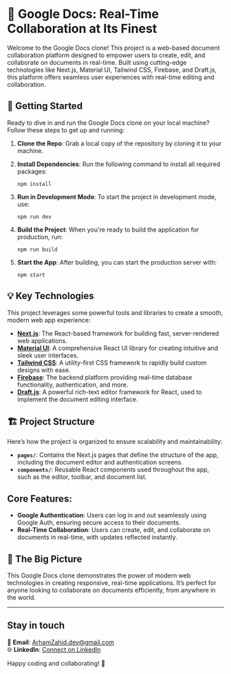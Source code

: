 # 📝 Google Docs: Real-Time Collaboration at Its Finest

Welcome to the Google Docs clone! This project is a web-based document collaboration platform designed to empower users to create, edit, and collaborate on documents in real-time. Built using cutting-edge technologies like Next.js, Material UI, Tailwind CSS, Firebase, and Draft.js, this platform offers seamless user experiences with real-time editing and collaboration.

## 🚀 Getting Started

Ready to dive in and run the Google Docs clone on your local machine? Follow these steps to get up and running:

1. **Clone the Repo**: Grab a local copy of the repository by cloning it to your machine.
2. **Install Dependencies**: Run the following command to install all required packages:

   ```
   npm install
   ```

3. **Run in Development Mode**: To start the project in development mode, use:

   ```
   npm run dev
   ```

4. **Build the Project**: When you're ready to build the application for production, run:

   ```
   npm run build
   ```

5. **Start the App**: After building, you can start the production server with:

   ```
   npm start
   ```

## 💡 Key Technologies

This project leverages some powerful tools and libraries to create a smooth, modern web app experience:

- **[Next.js](https://nextjs.org/)**: The React-based framework for building fast, server-rendered web applications.
- **[Material UI](https://mui.com/)**: A comprehensive React UI library for creating intuitive and sleek user interfaces.
- **[Tailwind CSS](https://tailwindcss.com/)**: A utility-first CSS framework to rapidly build custom designs with ease.
- **[Firebase](https://firebase.google.com/)**: The backend platform providing real-time database functionality, authentication, and more.
- **[Draft.js](https://draftjs.org/)**: A powerful rich-text editor framework for React, used to implement the document editing interface.

## 🏗️ Project Structure

Here’s how the project is organized to ensure scalability and maintainability:

- **`pages/`**: Contains the Next.js pages that define the structure of the app, including the document editor and authentication screens.
- **`components/`**: Reusable React components used throughout the app, such as the editor, toolbar, and document list.

## Core Features:

- **Google Authentication**: Users can log in and out seamlessly using Google Auth, ensuring secure access to their documents.
- **Real-Time Collaboration**: Users can create, edit, and collaborate on documents in real-time, with updates reflected instantly.

## 🎯 The Big Picture

This Google Docs clone demonstrates the power of modern web technologies in creating responsive, real-time applications. It’s perfect for anyone looking to collaborate on documents efficiently, from anywhere in the world.

---

## Stay in touch

📧 **Email**: ArhamZahid.dev@gmail.com  
🌐 **LinkedIn**: [Connect on LinkedIn](https://www.linkedin.com/in/arhamzahid-dev/)

Happy coding and collaborating! 🌟
